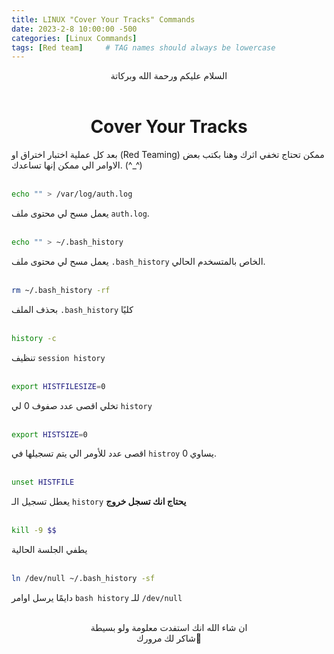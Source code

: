 ```yaml
---
title: LINUX "Cover Your Tracks" Commands
date: 2023-2-8 10:00:00 -500
categories: [Linux Commands]
tags: [Red team]     # TAG names should always be lowercase
---
```


<div style="text-align:center">
السلام عليكم ورحمة الله وبركاتة
<br><br>

# Cover Your Tracks

</div>
بعد كل عملية اختبار اختراق او (Red Teaming) ممكن تحتاج تخفي اثرك وهنا بكتب بعض الاوامر الي ممكن إنها تساعدك. (^_^)
<br><br>

```Bash
echo "" > /var/log/auth.log
```
يعمل مسح لي محتوى ملف `auth.log`.
<br><br>

```Bash
echo "" > ~/.bash_history
```
يعمل مسح لي محتوى ملف `.bash_history` الخاص بالمتسخدم الحالي.
<br><br>

```Bash
rm ~/.bash_history -rf
```
بحذف الملف `.bash_history` كليًا
<br><br>

```Bash
history -c 
```
تنظيف `session history`
<br><br>

```Bash
export HISTFILESIZE=0
```
تخلي اقصى عدد صفوف 0 لي `history`
<br><br>

```Bash
export HISTSIZE=0
```
اقصى عدد للأومر الي يتم تسجيلها في `histroy` يساوي 0.
<br><br>

```Bash
unset HISTFILE
```
يعطل تسجيل الـ `history` **يحتاج انك تسجل خروج**
<br><br>

 ```Bash
 kill -9 $$
 ```
 يطفي الجلسة الحالية
 <br><br>

 ```Bash
 ln /dev/null ~/.bash_history -sf
 ```
 دايمًا يرسل اوامر `bash history` للـ `/dev/null`
 <br><br>

 <div style="text-align:center">
ان شاء الله انك استفدت معلومة ولو بسيطة<br>
شاكر لك مرورك🖤
<div>
